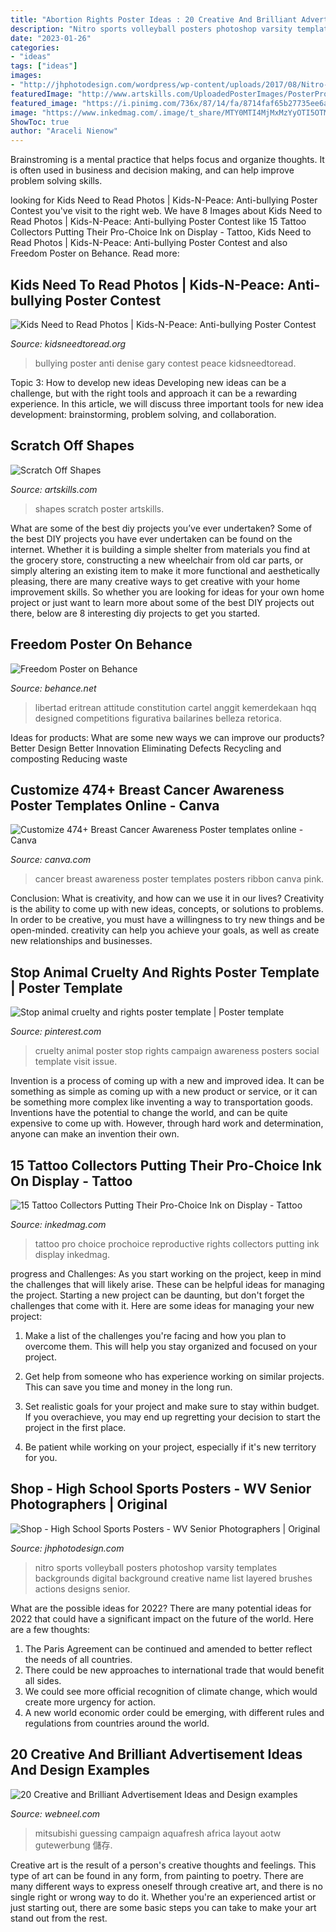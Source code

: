```yaml
---
title: "Abortion Rights Poster Ideas : 20 Creative And Brilliant Advertisement Ideas And Design Examples"
description: "Nitro sports volleyball posters photoshop varsity templates backgrounds digital background creative name list layered brushes actions designs senior"
date: "2023-01-26"
categories:
- "ideas"
tags: ["ideas"]
images:
- "http://jhphotodesign.com/wordpress/wp-content/uploads/2017/08/Nitro-Varsity-Volleyball-16-17-Preview-1024x677.jpg"
featuredImage: "http://www.artskills.com/UploadedPosterImages/PosterProducts/Zoom/zoom-1-ScratchOffPosterBoardShapes_contents1.jpg"
featured_image: "https://i.pinimg.com/736x/87/14/fa/8714faf65b27735ee6a1541172141467.jpg"
image: "https://www.inkedmag.com/.image/t_share/MTY0MTI4MjMxMzYyOTI5OTM4/prochoice-tattoo-fb.jpg"
ShowToc: true
author: "Araceli Nienow"
---
```



Brainstroming is a mental practice that helps focus and organize thoughts. It is often used in business and decision making, and can help improve problem solving skills.

	

		
looking for Kids Need to Read Photos | Kids-N-Peace: Anti-bullying Poster Contest you've visit to the right web. We have 8 Images about Kids Need to Read Photos | Kids-N-Peace: Anti-bullying Poster Contest like 15 Tattoo Collectors Putting Their Pro-Choice Ink on Display - Tattoo, Kids Need to Read Photos | Kids-N-Peace: Anti-bullying Poster Contest and also Freedom Poster on Behance. Read more:
		
    
## Kids Need To Read Photos | Kids-N-Peace: Anti-bullying Poster Contest

<img loading=lazy src="https://www.kidsneedtoread.org/images/gallery/20140106cfa/07web.jpg" onerror="this.onerror=null;this.src='https://tse4.mm.bing.net/th?id=OIP.lvpKW-JSIqGT7sLNhwBGbQHaFj&amp;pid=15.1';" alt="Kids Need to Read Photos | Kids-N-Peace: Anti-bullying Poster Contest">

_Source: kidsneedtoread.org_

>bullying poster anti denise gary contest peace kidsneedtoread. 

	

Topic 3: How to develop new ideas
Developing new ideas can be a challenge, but with the right tools and approach it can be a rewarding experience. In this article, we will discuss three important tools for new idea development: brainstorming, problem solving, and collaboration.

    
## Scratch Off Shapes

<img loading=lazy src="http://www.artskills.com/UploadedPosterImages/PosterProducts/Zoom/zoom-1-ScratchOffPosterBoardShapes_contents1.jpg" onerror="this.onerror=null;this.src='https://tse3.mm.bing.net/th?id=OIP.GJYKHWNVCqFCnaIRj_TM_wHaHa&amp;pid=15.1';" alt="Scratch Off Shapes">

_Source: artskills.com_

>shapes scratch poster artskills. 

	

What are some of the best diy projects you’ve ever undertaken?
Some of the best DIY projects you have ever undertaken can be found on the internet. Whether it is building a simple shelter from materials you find at the grocery store, constructing a new wheelchair from old car parts, or simply altering an existing item to make it more functional and aesthetically pleasing, there are many creative ways to get creative with your home improvement skills. So whether you are looking for ideas for your own home project or just want to learn more about some of the best DIY projects out there, below are 8 interesting diy projects to get you started.

    
## Freedom Poster On Behance

<img loading=lazy src="https://mir-s3-cdn-cf.behance.net/project_modules/1400/8782fb16800963.562b179f46aa4.jpg" onerror="this.onerror=null;this.src='https://tse2.mm.bing.net/th?id=OIP.FLAirlgeWskW0BjDhd7RnwHaKe&amp;pid=15.1';" alt="Freedom Poster on Behance">

_Source: behance.net_

>libertad eritrean attitude constitution cartel anggit kemerdekaan hqq designed competitions figurativa bailarines belleza retorica. 

	

Ideas for products: What are some new ways we can improve our products?
Better Design
Better Innovation
Eliminating Defects
Recycling and composting
Reducing waste

    
## Customize 474+ Breast Cancer Awareness Poster Templates Online - Canva

<img loading=lazy src="https://marketplace.canva.com/MADOPt6xQdY/1/0/thumbnail_large-1/canva-grey-pink-ribbon-breast-cancer-awareness-poster-MADOPt6xQdY.jpg" onerror="this.onerror=null;this.src='https://tse1.mm.bing.net/th?id=OIP.S7X0TgQxMeKQklXaDt9izQAAAA&amp;pid=15.1';" alt="Customize 474+ Breast Cancer Awareness Poster templates online - Canva">

_Source: canva.com_

>cancer breast awareness poster templates posters ribbon canva pink. 

	

Conclusion: What is creativity, and how can we use it in our lives?
Creativity is the ability to come up with new ideas, concepts, or solutions to problems. In order to be creative, you must have a willingness to try new things and be open-minded. creativity can help you achieve your goals, as well as create new relationships and businesses.

    
## Stop Animal Cruelty And Rights Poster Template | Poster Template

<img loading=lazy src="https://i.pinimg.com/736x/87/14/fa/8714faf65b27735ee6a1541172141467.jpg" onerror="this.onerror=null;this.src='https://tse3.mm.bing.net/th?id=OIP.HBHLpQAT1bNrBBjVLBHA7gHaJl&amp;pid=15.1';" alt="Stop animal cruelty and rights poster template | Poster template">

_Source: pinterest.com_

>cruelty animal poster stop rights campaign awareness posters social template visit issue. 

	

Invention is a process of coming up with a new and improved idea. It can be something as simple as coming up with a new product or service, or it can be something more complex like inventing a way to transportation goods. Inventions have the potential to change the world, and can be quite expensive to come up with. However, through hard work and determination, anyone can make an invention their own.

    
## 15 Tattoo Collectors Putting Their Pro-Choice Ink On Display - Tattoo

<img loading=lazy src="https://www.inkedmag.com/.image/t_share/MTY0MTI4MjMxMzYyOTI5OTM4/prochoice-tattoo-fb.jpg" onerror="this.onerror=null;this.src='https://tse3.mm.bing.net/th?id=OIP.j0UsJh8D57VsKXPrpgmPkwHaD4&amp;pid=15.1';" alt="15 Tattoo Collectors Putting Their Pro-Choice Ink on Display - Tattoo">

_Source: inkedmag.com_

>tattoo pro choice prochoice reproductive rights collectors putting ink display inkedmag. 

	

progress and Challenges: As you start working on the project, keep in mind the challenges that will likely arise. These can be helpful ideas for managing the project.
Starting a new project can be daunting, but don't forget the challenges that come with it. Here are some ideas for managing your new project:
1. Make a list of the challenges you're facing and how you plan to overcome them. This will help you stay organized and focused on your project.

2. Get help from someone who has experience working on similar projects. This can save you time and money in the long run.

3. Set realistic goals for your project and make sure to stay within budget. If you overachieve, you may end up regretting your decision to start the project in the first place.

4. Be patient while working on your project, especially if it's new territory for you.

    
## Shop - High School Sports Posters - WV Senior Photographers | Original

<img loading=lazy src="http://jhphotodesign.com/wordpress/wp-content/uploads/2017/08/Nitro-Varsity-Volleyball-16-17-Preview-1024x677.jpg" onerror="this.onerror=null;this.src='https://tse3.mm.bing.net/th?id=OIP.3BzyUau-ork_-QBLBUpOZQHaE5&amp;pid=15.1';" alt="Shop - High School Sports Posters - WV Senior Photographers | Original">

_Source: jhphotodesign.com_

>nitro sports volleyball posters photoshop varsity templates backgrounds digital background creative name list layered brushes actions designs senior. 

	

What are the possible ideas for 2022?
There are many potential ideas for 2022 that could have a significant impact on the future of the world. Here are a few thoughts: 
1. The Paris Agreement can be continued and amended to better reflect the needs of all countries. 
2. There could be new approaches to international trade that would benefit all sides. 
3. We could see more official recognition of climate change, which would create more urgency for action. 
4. A new world economic order could be emerging, with different rules and regulations from countries around the world. 

    
## 20 Creative And Brilliant Advertisement Ideas And Design Examples

<img loading=lazy src="https://webneel.com/daily/sites/default/files/images/daily/06-2015/26-car-ads-advertisement.jpg" onerror="this.onerror=null;this.src='https://tse2.mm.bing.net/th?id=OIP.awpYWPu99DqFV8h8kcRR_wHaK4&amp;pid=15.1';" alt="20 Creative and Brilliant Advertisement Ideas and Design examples">

_Source: webneel.com_

>mitsubishi guessing campaign aquafresh africa layout aotw gutewerbung 儲存. 

	

Creative art is the result of a person's creative thoughts and feelings. This type of art can be found in any form, from painting to poetry. There are many different ways to express oneself through creative art, and there is no single right or wrong way to do it. Whether you're an experienced artist or just starting out, there are some basic steps you can take to make your art stand out from the rest.

